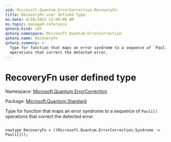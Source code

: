 ```yaml
---
uid: Microsoft.Quantum.ErrorCorrection.RecoveryFn
title: RecoveryFn user defined type
ms.date: 4/28/2022 12:00:00 AM
ms.topic: managed-reference
qsharp.kind: udt
qsharp.namespace: Microsoft.Quantum.ErrorCorrection
qsharp.name: RecoveryFn
qsharp.summary: >-
  Type for function that maps an error syndrome to a sequence of `Pauli[]`
  operations that correct the detected error.
---
```


# RecoveryFn user defined type

Namespace: [Microsoft.Quantum.ErrorCorrection](xref:Microsoft.Quantum.ErrorCorrection)

Package: [Microsoft.Quantum.Standard](https://nuget.org/packages/Microsoft.Quantum.Standard)


Type for function that maps an error syndrome to a sequence of `Pauli[]`operations that correct the detected error.

```qsharp

newtype RecoveryFn = ((Microsoft.Quantum.ErrorCorrection.Syndrome -> Pauli[]));
```

